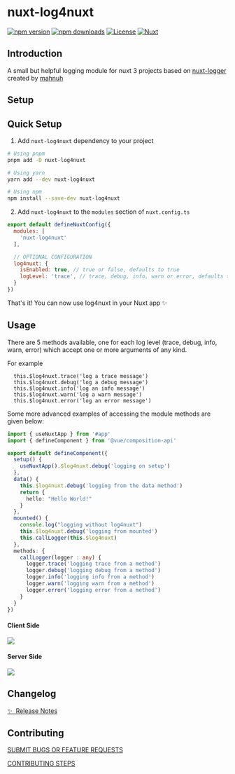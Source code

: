 # nuxt-log4nuxt

[![npm version][npm-version-src]][npm-version-href]
[![npm downloads][npm-downloads-src]][npm-downloads-href]
[![License][license-src]][license-href]
[![Nuxt][nuxt-src]][nuxt-href]

## Introduction
A small but helpful logging module for nuxt 3 projects based on [nuxt-logger](https://www.npmjs.com/package/nuxt-logger) created by [mahnuh](https://www.npmjs.com/~mahnuh)

## Setup

## Quick Setup

1. Add `nuxt-log4nuxt` dependency to your project

```bash
# Using pnpm
pnpm add -D nuxt-log4nuxt

# Using yarn
yarn add --dev nuxt-log4nuxt

# Using npm
npm install --save-dev nuxt-log4nuxt
```

2. Add `nuxt-log4nuxt` to the `modules` section of `nuxt.config.ts`

```js
export default defineNuxtConfig({
  modules: [
    'nuxt-log4nuxt'
  ],

  // OPTIONAL CONFIGURATION
  log4nuxt: {
    isEnabled: true, // true or false, defaults to true
    logLevel: 'trace', // trace, debug, info, warn or error, defaults to debug
  }
})
```

That's it! You can now use log4nuxt in your Nuxt app ✨

## Usage

There are 5 methods available, one for each log level (trace, debug, info, warn, error) which accept one or more arguments of any kind.

For example
```
  this.$log4nuxt.trace('log a trace message')
  this.$log4nuxt.debug('log a debug message')
  this.$log4nuxt.info('log an info message')
  this.$log4nuxt.warn('log a warn message')
  this.$log4nuxt.error('log an error message')
```


Some more advanced examples of accessing the module methods are given below:

```.ts
import { useNuxtApp } from '#app'
import { defineComponent } from '@vue/composition-api'

export default defineComponent({
  setup() {
    useNuxtApp().$log4nuxt.debug('logging on setup')
  },
  data() {
    this.$log4nuxt.debug('logging from the data method')
    return {
      hello: "Hello World!"
    }
  },
  mounted() {
    console.log("logging without log4nuxt")
    this.$log4nuxt.debug('logging from mounted')
    this.callLogger(this.$log4nuxt)
  },
  methods: {
    callLogger(logger : any) {
      logger.trace('logging trace from a method')
      logger.debug('logging debug from a method')
      logger.info('logging info from a method')
      logger.warn('logging warn from a method')
      logger.error('logging error from a method')
    }
  }
})
```

<p algin="center">
  <h4>Client Side</h4>
	<img src="https://github.com/SharpNub/nuxt-log4nuxt/tree/main/documentation/assets/logs-client_side.png">
  <br/>
  <h4>Server Side</h4>
	<img src="https://github.com/SharpNub/nuxt-log4nuxt/tree/main/documentation/assets/logs-server_side.png">
</p>

## Changelog 
[✨ &nbsp;Release Notes](/CHANGELOG.md)
<!-- - [🏀 Online playground](https://stackblitz.com/github/your-org/nuxt-log4nuxt?file=playground%2Fapp.vue) -->
<!-- - [📖 &nbsp;Documentation](https://example.com) -->

## Contributing

[SUBMIT BUGS OR FEATURE REQUESTS](https://github.com/SharpNub/nuxt-log4nuxt/issues)

[CONTRIBUTING STEPS](https://github.com/SharpNub/nuxt-log4nuxt/blob/main/CONTRIBUTING.md)





<!-- Variables -->
[npm-version-src]: https://img.shields.io/npm/v/nuxt-log4nuxt/latest.svg?style=flat&colorA=18181B&colorB=28CF8D
[npm-version-href]: https://npmjs.com/package/nuxt-log4nuxt

[npm-downloads-src]: https://img.shields.io/npm/dm/nuxt-log4nuxt.svg?style=flat&colorA=18181B&colorB=28CF8D
[npm-downloads-href]: https://npmjs.com/package/nuxt-log4nuxt

[license-src]: https://img.shields.io/npm/l/nuxt-log4nuxt.svg?style=flat&colorA=18181B&colorB=28CF8D
[license-href]: https://npmjs.com/package/nuxt-log4nuxt

[nuxt-src]: https://img.shields.io/badge/Nuxt-18181B?logo=nuxt.js
[nuxt-href]: https://nuxt.com